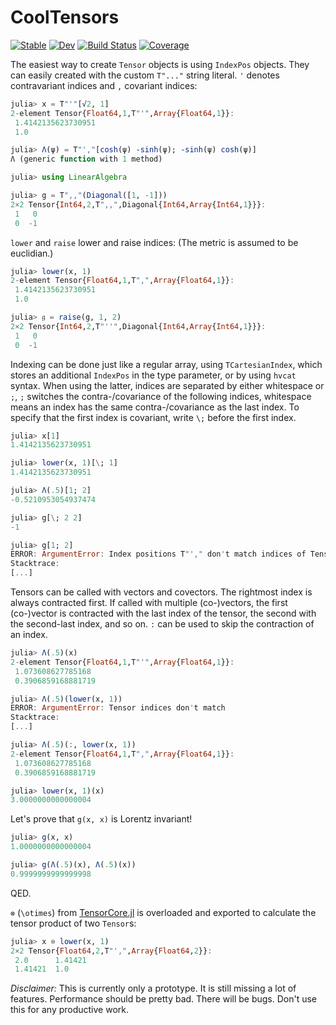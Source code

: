 # CoolTensors

[![Stable](https://img.shields.io/badge/docs-stable-blue.svg)](https://simeonschaub.github.io/CoolTensors.jl/stable)
[![Dev](https://img.shields.io/badge/docs-dev-blue.svg)](https://simeonschaub.github.io/CoolTensors.jl/dev)
[![Build Status](https://github.com/simeonschaub/CoolTensors.jl/workflows/CI/badge.svg)](https://github.com/simeonschaub/CoolTensors.jl/actions)
[![Coverage](https://codecov.io/gh/simeonschaub/CoolTensors.jl/branch/master/graph/badge.svg)](https://codecov.io/gh/simeonschaub/CoolTensors.jl)

The easiest way to create `Tensor` objects is using `IndexPos` objects. They can easily created with the custom `T"..."` string literal. `'` denotes contravariant indices and `,` covariant indices:

```julia
julia> x = T"'"[√2, 1]
2-element Tensor{Float64,1,T"'",Array{Float64,1}}:
 1.4142135623730951
 1.0

julia> Λ(ψ) = T"',"[cosh(ψ) -sinh(ψ); -sinh(ψ) cosh(ψ)]
Λ (generic function with 1 method)

julia> using LinearAlgebra

julia> g = T",,"(Diagonal([1, -1]))
2×2 Tensor{Int64,2,T",,",Diagonal{Int64,Array{Int64,1}}}:
 1   0
 0  -1
```

`lower` and `raise` lower and raise indices: (The metric is assumed to be euclidian.)

```julia
julia> lower(x, 1)
2-element Tensor{Float64,1,T",",Array{Float64,1}}:
 1.4142135623730951
 1.0

julia> 𝔤 = raise(g, 1, 2)
2×2 Tensor{Int64,2,T"''",Diagonal{Int64,Array{Int64,1}}}:
 1   0
 0  -1
```

Indexing can be done just like a regular array, using `TCartesianIndex`, which stores an additional `IndexPos` in the type parameter, or by using `hvcat` syntax. When using the latter, indices are separated by either whitespace or `;`, `;` switches the contra-/covariance of the following indices, whitespace means an index has the same contra-/covariance as the last index. To specify that the first index is covariant, write `\;` before the first index.

```julia
julia> x[1]
1.4142135623730951

julia> lower(x, 1)[\; 1]
1.4142135623730951

julia> Λ(.5)[1; 2]
-0.5210953054937474

julia> g[\; 2 2]
-1

julia> g[1; 2]
ERROR: ArgumentError: Index positions T"'," don't match indices of Tensor T",,"
Stacktrace:
[...]
```

Tensors can be called with vectors and covectors. The rightmost index is always contracted first. If called with multiple (co-)vectors, the first (co-)vector is contracted with the last index of the tensor, the second with the second-last index, and so on. `:` can be used to skip the contraction of an index.

```julia
julia> Λ(.5)(x)
2-element Tensor{Float64,1,T"'",Array{Float64,1}}:
 1.073608627785168
 0.3906859168881719

julia> Λ(.5)(lower(x, 1))
ERROR: ArgumentError: Tensor indices don't match
Stacktrace:
[...]

julia> Λ(.5)(:, lower(x, 1))
2-element Tensor{Float64,1,T",",Array{Float64,1}}:
 1.073608627785168
 0.3906859168881719

julia> lower(x, 1)(x)
3.0000000000000004
```

Let's prove that `g(x, x)` is Lorentz invariant!

```julia
julia> g(x, x)
1.0000000000000004

julia> g(Λ(.5)(x), Λ(.5)(x))
0.9999999999999998
```

QED.

`⊗` (`\otimes`) from [TensorCore.jl](https://github.com/JuliaMath/TensorCore.jl) is overloaded and exported to calculate the tensor product of two `Tensor`s:

```julia
julia> x ⊗ lower(x, 1)
2×2 Tensor{Float64,2,T"',",Array{Float64,2}}:
 2.0      1.41421
 1.41421  1.0
```

*Disclaimer:* This is currently only a prototype. It is still missing a lot of features. Performance should be pretty bad. There will be bugs. Don't use this for any productive work.
